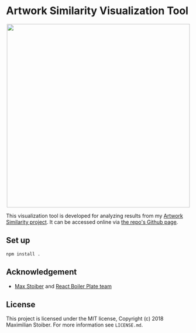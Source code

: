 # Artwork Similarity Visualization Tool

<center>
<img src="https://i.imgur.com/N5H4LQx.png" style="width: 500px">
</center>

This visualization tool is developed for analyzing results from my [Artwork Similarity project]. It can be accessed online via [the repo's Github page].


## Set up
```
npm install .
```

## Acknowledgement
- [Max Stoiber](https://twitter.com/mxstbr) and [React Boiler Plate team](https://github.com/react-boilerplate/react-boilerplate)

## License

This project is licensed under the MIT license, Copyright (c) 2018 Maximilian
Stoiber. For more information see `LICENSE.md`.


[Artwork Similarity project]: http://xxx
[the repo's Github page]: http://pat.chormai.org/artwork-similarity-vis-tool/?s=http%3A%2F%2F0.0.0.0%3A8000%2Fresults%2Fnn-from-resnet152-moma-artworks--2018-12-25-14-42-36.npy.json